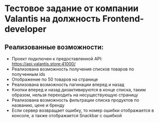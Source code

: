# Тестовое задание от компании Valantis на должность Frontend-developer

## Реализованные возможности:

- Проект подключен к предоставленной API: https://api.valantis.store:41000/
- Реализована возможность получения списков товаров по полученным ids
- Отображение по 50 товаров на странице
- Реализована возможность пагинации вперед и назад
- Кнопки вперед и назад дизактивируются в конце списка, таким образом, нельзя переходить на несуществующую страницу
- Реализована возможность фильтрации списка продуктов по названию, цене и бренду
- Если сервер возвращает ошибку, то номер ошибки отображается в консоле, а также отображается Snackbar с ошибкой
